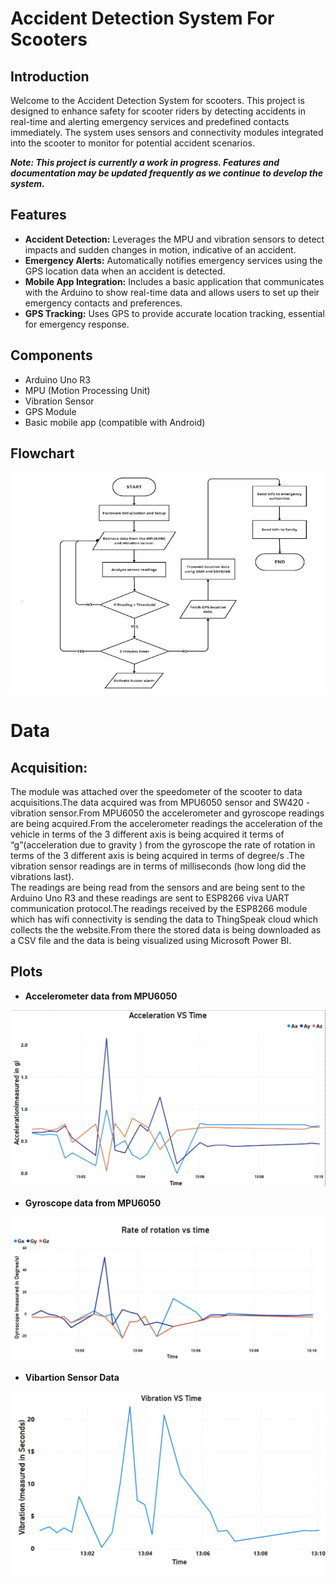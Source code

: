 # Accident Detection System For Scooters

## Introduction
Welcome to the Accident Detection System for scooters. This project is designed to enhance safety for scooter riders by detecting accidents in real-time and alerting emergency services and predefined contacts immediately. The system uses sensors and connectivity modules integrated into the scooter to monitor for potential accident scenarios.

***Note: This project is currently a work in progress. Features and documentation may be updated frequently as we continue to develop the system.***

## Features
- **Accident Detection:** Leverages the MPU and vibration sensors to detect impacts and sudden changes in motion, indicative of an accident.
- **Emergency Alerts:** Automatically notifies emergency services using the GPS location data when an accident is detected.
- **Mobile App Integration:** Includes a basic application that communicates with the Arduino to show real-time data and allows users to set up their emergency contacts and preferences.
- **GPS Tracking:** Uses GPS to provide accurate location tracking, essential for emergency response.

## Components
- Arduino Uno R3
- MPU (Motion Processing Unit)
- Vibration Sensor
- GPS Module
- Basic mobile app (compatible with Android)

## Flowchart
![Flowchart](./Images/flowchart.jpg)

# Data 
## Acquisition: 
The module was attached over the speedometer of the scooter to data acquisitions.The data acquired was from MPU6050 sensor and  SW420 -vibration sensor.From MPU6050 the accelerometer and gyroscope readings are being acquired.From the accelerometer readings the acceleration of the vehicle in terms of the 3 different axis is being acquired it terms of “g”(acceleration due to gravity ) from the gyroscope the rate of rotation in terms of the 3 different axis is being acquired in terms of degree/s .The vibration sensor readings are in terms of milliseconds (how long did the vibrations last).<br>
The readings are being read from the sensors and are being sent to the Arduino Uno R3 and these readings are sent to ESP8266 viva UART communication protocol.The readings received by the ESP8266 module which has wifi connectivity is sending the data to ThingSpeak cloud which collects the the website.From there the stored data is being downloaded as a CSV file and the data is being visualized using Microsoft Power BI.

## Plots
+ **Accelerometer data from MPU6050**

![Accel.data](./Images/Accelrometer.jpg)

+ **Gyroscope data from MPU6050**

![Gyro data](./Images/Gyroscope.jpg)

+ **Vibartion Sensor Data**

![Vibr. data](./Images/Vibration_sensor.jpg)




  
